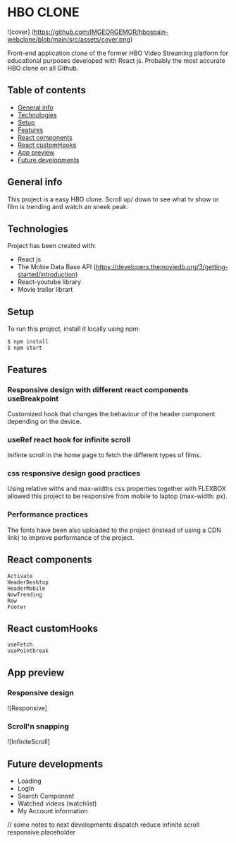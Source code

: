 # HBO CLONE

![cover] (https://github.com/IMGEORGEMOR/hbospain-webclone/blob/main/src/assets/cover.png)

Front-end application clone of the former HBO Video Streaming platform for educational purposes developed with React js. Probably the most accurate HBO clone on all Github. 

## Table of contents
* [General info](#general-info)
* [Technologies](#technologies)
* [Setup](#setup)
* [Features](#features)
* [React components](#React-components)
* [React customHooks](#React-customHooks)
* [App preview](#app-preview)
* [Future developments](#future-developments)

## General info
This project is a easy HBO clone. Scroll up/ down to see what tv show or film is trending and watch an sneek peak. 
	
## Technologies
Project has been created with:
* React js
* The Mobie Data Base API (https://developers.themoviedb.org/3/getting-started/introduction)
* React-youtube library 
* Movie trailer librart
	
## Setup
To run this project, install it locally using npm:

```
$ npm install
$ npm start

```

## Features
### Responsive design with different react components useBreakpoint 
Customized hook that changes the behaviour of the header component depending on the device.

### useRef react hook for infinite scroll
Inifinte scroll in the home page to fetch the different types of films.

### css responsive design good practices
Using relative withs and max-widths css properties together with FLEXBOX allowed this project to be responsive from mobile to laptop (max-width: px).

### Performance practices
The fonts have been also uploaded to the project (instead of using a CDN link) to improve performance of the project.


## React components
```
Activate
HeaderDesktop
HeaderMobile
NowTrending
Row
Footer
```

## React customHooks
```
useFetch
usePointbreak
```

## App preview
### Responsive design
![Responsive]

### Scroll'n snapping
![InfiniteScroll]

## Future developments
* Loading
* LogIn
* Search Component
* Watched videos (watchlist)
* My Account information

// some notes to next developments
dispatch reduce
infinite scroll
responsive
placeholder

